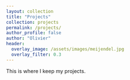 ```yaml
---
layout: collection
title: "Projects"
collection: projects
permalink: /projects/
author_profile: false
author: "Olivier"
header:
  overlay_image: /assets/images/meijendel.jpg
  overlay_filter: 0.3
---
```


This is where I keep my projects.